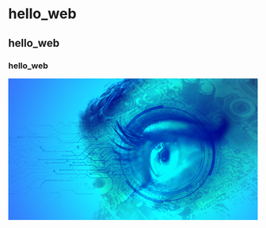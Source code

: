 # hello_web
## hello_web
### hello_web

<img src="https://github.com/GEEZEEBE/hello_web/blob/master/static/images/image-analysis.png">
